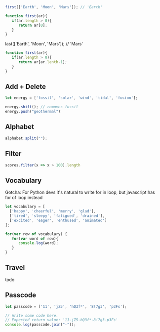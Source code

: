 ```javascript
first(['Earth', 'Moon', 'Mars']); // 'Earth'

function first(ar){
   if(ar.length > 0){
      return ar[0];
   }
}
```
last(['Earth', 'Moon', 'Mars']); // 'Mars'

```javascript
function first(ar){
   if(ar.length > 0){
      return ar[ar.lenth-1];
   }
}
```

## Add + Delete 
```javascript
let energy = ['fossil', 'solar', 'wind', 'tidal', 'fusion'];

energy.shift(); // removes fossil 
energy.push("geothermal")

```

## Alphabet
```javascript
alphabet.split("");
```

## Filter 
```javascript 
scores.filter(x => x > 100).length

```

## Vocabulary 

Gotcha: For Python devs it's natural to write for in loop, but javascript has for of loop instead

```javascript
let vocabulary = [
  ['happy', 'cheerful', 'merry', 'glad'],
  ['tired', 'sleepy', 'fatigued', 'drained'],
  ['excited', 'eager', 'enthused', 'animated']
];

for(var row of vocabulary) {
   for(var word of row){
      console.log(word);
   }
}
```

## Travel 

todo 

## Passcode 

```javascript
let passcode = ['11', 'jZ5', 'hQ3f*', '8!7g3', 'p3Fs'];

// Write some code here.
// Expected return value: '11-jZ5-hQ3f*-8!7g3-p3Fs'
console.log(passcode.join("-")); 

```


